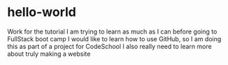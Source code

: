 # hello-world
Work for the tutorial
I am trying to learn as much as I can before going to FullStack boot camp 
I would like to learn how to use GitHub, so I am doing this as part of a project for CodeSchool
I also really need to learn more about truly making a website
